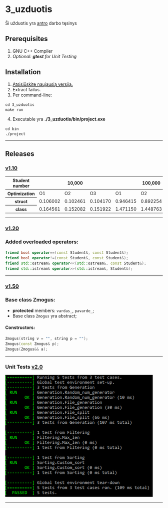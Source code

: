# 3_uzduotis
Ši užduotis yra [antro](https://github.com/Effanuel/Duomenu-apdorojimas) darbo tęsinys

## Prerequisites
1. GNU C++ Compiler
2. *Optional: **gtest** for Unit Testing*

## Installation
1. [Atsisiūskite naujausią versiją.](https://github.com/Effanuel/3_uzduotis/archive/v2.01.zip)
2. Extract failus.
3. Per command-line:

```
cd 3_uzduotis
make run
```
4. Executable yra **./3_uzduotis/bin/project.exe**
```
cd bin
./project
```

---

## Releases
### [v1.10](https://github.com/Effanuel/3_uzduotis/releases/tag/v1.11)

<table>
    <thead>
        <tr>
            <th>Student number</th>
            <th colspan=3>10,000</th>
            <th colspan=3>100,000</th>
        </tr>
    </thead>
    <tbody>
        <tr>
            <th>Optimization</th>
            <td>O1</td>
            <td>O2</td>
            <td>O3</td>
            <td>O1</td>
            <td>O2</td>
            <td>O3</td>
        </tr>
        <tr>
            <th>struct</th>
            <td>0.106002</td>
            <td>0.102461</td>
            <td>0.104170</td>
            <td>0.946415</td>
            <td>0.892254</td>
            <td>0.864305</td>
        </tr>
        <tr>
            <th>class</th>
            <td>0.164561</td>
            <td>0.152082</td>
            <td>0.151922</td>
            <td>1.471150</td>
            <td>1.448763</td>
            <td>1.410840</td>
        </tr>
    </tbody>
</table>

---

### [v1.20](https://github.com/Effanuel/3_uzduotis/releases/tag/v1.20)

### Added overloaded operators:
```C++
friend bool operator==(const Student&, const Student&);
friend bool operator!=(const Student&, const Student&);
friend std::ostream& operator<<(std::ostream&, const Student&);
friend std::istream& operator>>(std::istream&, Student&);
```
---
### [v1.50](https://github.com/Effanuel/3_uzduotis/releases/tag/v1.52)
### Base class Zmogus:
* **protected** members: ```vardas_```, ```pavarde_```;
* Base class ```Zmogus``` yra abstract;


#### Constructors:
```c++
Zmogus(string v = "", string p = "");
Zmogus(const Zmogus& p);
Zmogus(Zmogus&& a);
```


---

### Unit Tests [v2.0](https://github.com/Effanuel/3_uzduotis/releases/tag/v2.0)

![Unit Test](https://github.com/Effanuel/3_uzduotis/blob/master/Unit%20Tests.png)

---
